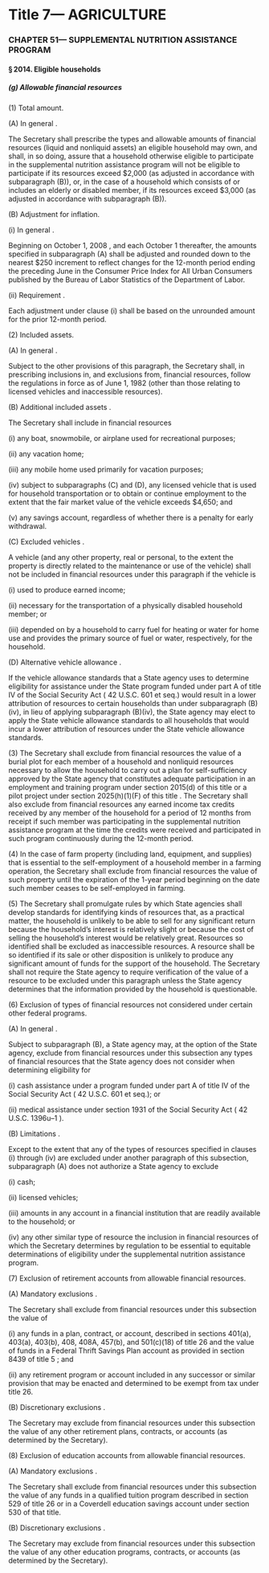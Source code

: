 
# Title 7— AGRICULTURE
### CHAPTER 51— SUPPLEMENTAL NUTRITION ASSISTANCE PROGRAM
#### § 2014. Eligible households
##### (g) Allowable financial resources

(1) Total amount.

(A) In general .

The Secretary shall prescribe the types and allowable amounts of financial resources (liquid and nonliquid assets) an eligible household may own, and shall, in so doing, assure that a household otherwise eligible to participate in the supplemental nutrition assistance program will not be eligible to participate if its resources exceed $2,000 (as adjusted in accordance with subparagraph (B)), or, in the case of a household which consists of or includes an elderly or disabled member, if its resources exceed $3,000 (as adjusted in accordance with subparagraph (B)).

(B) Adjustment for inflation.

(i) In general .

Beginning on October 1, 2008 , and each October 1 thereafter, the amounts specified in subparagraph (A) shall be adjusted and rounded down to the nearest $250 increment to reflect changes for the 12-month period ending the preceding June in the Consumer Price Index for All Urban Consumers published by the Bureau of Labor Statistics of the Department of Labor.

(ii) Requirement .

Each adjustment under clause (i) shall be based on the unrounded amount for the prior 12-month period.

(2) Included assets.

(A) In general .

Subject to the other provisions of this paragraph, the Secretary shall, in prescribing inclusions in, and exclusions from, financial resources, follow the regulations in force as of June 1, 1982 (other than those relating to licensed vehicles and inaccessible resources).

(B) Additional included assets .

The Secretary shall include in financial resources

(i) any boat, snowmobile, or airplane used for recreational purposes;

(ii) any vacation home;

(iii) any mobile home used primarily for vacation purposes;

(iv) subject to subparagraphs (C) and (D), any licensed vehicle that is used for household transportation or to obtain or continue employment to the extent that the fair market value of the vehicle exceeds $4,650; and

(v) any savings account, regardless of whether there is a penalty for early withdrawal.

(C) Excluded vehicles .

A vehicle (and any other property, real or personal, to the extent the property is directly related to the maintenance or use of the vehicle) shall not be included in financial resources under this paragraph if the vehicle is

(i) used to produce earned income;

(ii) necessary for the transportation of a physically disabled household member; or

(iii) depended on by a household to carry fuel for heating or water for home use and provides the primary source of fuel or water, respectively, for the household.

(D) Alternative vehicle allowance .

If the vehicle allowance standards that a State agency uses to determine eligibility for assistance under the State program funded under part A of title IV of the Social Security Act ( 42 U.S.C. 601 et seq.) would result in a lower attribution of resources to certain households than under subparagraph (B)(iv), in lieu of applying subparagraph (B)(iv), the State agency may elect to apply the State vehicle allowance standards to all households that would incur a lower attribution of resources under the State vehicle allowance standards.

(3) The Secretary shall exclude from financial resources the value of a burial plot for each member of a household and nonliquid resources necessary to allow the household to carry out a plan for self-sufficiency approved by the State agency that constitutes adequate participation in an employment and training program under section 2015(d) of this title or a pilot project under section 2025(h)(1)(F) of this title . The Secretary shall also exclude from financial resources any earned income tax credits received by any member of the household for a period of 12 months from receipt if such member was participating in the supplemental nutrition assistance program at the time the credits were received and participated in such program continuously during the 12-month period.

(4) In the case of farm property (including land, equipment, and supplies) that is essential to the self-employment of a household member in a farming operation, the Secretary shall exclude from financial resources the value of such property until the expiration of the 1-year period beginning on the date such member ceases to be self-employed in farming.

(5) The Secretary shall promulgate rules by which State agencies shall develop standards for identifying kinds of resources that, as a practical matter, the household is unlikely to be able to sell for any significant return because the household’s interest is relatively slight or because the cost of selling the household’s interest would be relatively great. Resources so identified shall be excluded as inaccessible resources. A resource shall be so identified if its sale or other disposition is unlikely to produce any significant amount of funds for the support of the household. The Secretary shall not require the State agency to require verification of the value of a resource to be excluded under this paragraph unless the State agency determines that the information provided by the household is questionable.

(6) Exclusion of types of financial resources not considered under certain other federal programs.

(A) In general .

Subject to subparagraph (B), a State agency may, at the option of the State agency, exclude from financial resources under this subsection any types of financial resources that the State agency does not consider when determining eligibility for

(i) cash assistance under a program funded under part A of title IV of the Social Security Act ( 42 U.S.C. 601 et seq.); or

(ii) medical assistance under section 1931 of the Social Security Act ( 42 U.S.C. 1396u–1 ).

(B) Limitations .

Except to the extent that any of the types of resources specified in clauses (i) through (iv) are excluded under another paragraph of this subsection, subparagraph (A) does not authorize a State agency to exclude

(i) cash;

(ii) licensed vehicles;

(iii) amounts in any account in a financial institution that are readily available to the household; or

(iv) any other similar type of resource the inclusion in financial resources of which the Secretary determines by regulation to be essential to equitable determinations of eligibility under the supplemental nutrition assistance program.

(7) Exclusion of retirement accounts from allowable financial resources.

(A) Mandatory exclusions .

The Secretary shall exclude from financial resources under this subsection the value of

(i) any funds in a plan, contract, or account, described in sections 401(a), 403(a), 403(b), 408, 408A, 457(b), and 501(c)(18) of title 26 and the value of funds in a Federal Thrift Savings Plan account as provided in section 8439 of title 5 ; and

(ii) any retirement program or account included in any successor or similar provision that may be enacted and determined to be exempt from tax under title 26.

(B) Discretionary exclusions .

The Secretary may exclude from financial resources under this subsection the value of any other retirement plans, contracts, or accounts (as determined by the Secretary).

(8) Exclusion of education accounts from allowable financial resources.

(A) Mandatory exclusions .

The Secretary shall exclude from financial resources under this subsection the value of any funds in a qualified tuition program described in section 529 of title 26 or in a Coverdell education savings account under section 530 of that title.

(B) Discretionary exclusions .

The Secretary may exclude from financial resources under this subsection the value of any other education programs, contracts, or accounts (as determined by the Secretary).
